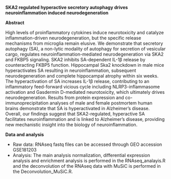 **SKA2 regulated hyperactive secretory autophagy drives neuroinflammation induced neurodegeneration**


**Abstract**

High levels of proinflammatory cytokines induce neurotoxicity and catalyze inflammation-driven neurodegeneration, 
but the specific release mechanisms from microglia remain elusive. We demonstrate that secretory autophagy (SA), 
a non-lytic modality of autophagy for secretion of vesicular cargo, regulates neuroinflammation-mediated neurodegeneration via SKA2 and FKBP5 signaling. 
SKA2 inhibits SA-dependent IL-1β release by counteracting FKBP5 function. Hippocampal Ska2 knockdown in male mice hyperactivates SA resulting in neuroinflammation, 
subsequent neurodegeneration and complete hippocampal atrophy within six weeks. 
The hyperactivation of SA increases IL-1β release, contributing to an inflammatory feed-forward vicious cycle including NLRP3-inflammasome activation and Gasdermin D-mediated neurotoxicity, 
which ultimately drives neurodegeneration. Results from protein expression and co-immunoprecipitation analyses of male and female postmortem human brains demonstrate that SA is hyperactivated in Alzheimer’s disease. Overall, our findings suggest that SKA2-regulated, hyperactive SA facilitates neuroinflammation and is linked to Alzheimer’s disease, providing new mechanistic insight into the biology of neuroinflammation.

**Data and analysis**

* Raw data: RNAseq fastq files can be accessed through GEO accession GSE181203
* Analysis: The main analysis normalization, differential expression analysis and enrichment analysis is performed in the RNAseq_analayis.R
            and the deconvolution of the RNAseq data with MuSiC is performed in the Deconvolution_MuSiC.R. 
